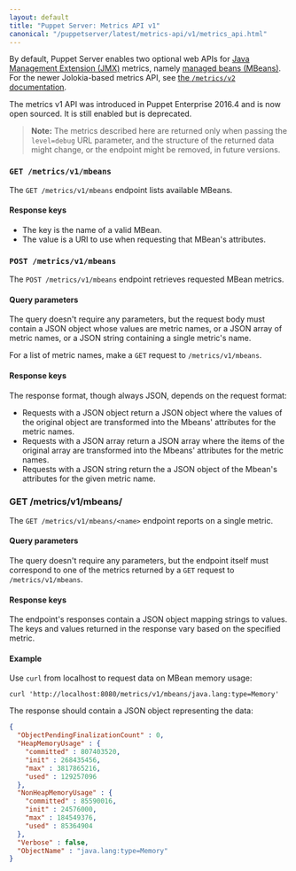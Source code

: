 ```yaml
---
layout: default
title: "Puppet Server: Metrics API v1"
canonical: "/puppetserver/latest/metrics-api/v1/metrics_api.html"
---
```


By default, Puppet Server enables two optional web APIs for
[Java Management Extension (JMX)](https://docs.oracle.com/javase/tutorial/jmx/index.html)
metrics, namely
[managed beans (MBeans)](https://docs.oracle.com/javase/tutorial/jmx/mbeans/). For the newer Jolokia-based metrics API, see [the `/metrics/v2` documentation](../v2/metrics_api.html).

The metrics v1 API was introduced in Puppet Enterprise 2016.4 and is now open sourced. It is still
enabled but is deprecated.

> **Note:** The metrics described here are returned only when passing the
> `level=debug` URL parameter, and the structure of the returned data might
> change, or the endpoint might be removed, in future versions.

### `GET /metrics/v1/mbeans`

The `GET /metrics/v1/mbeans` endpoint lists available MBeans.

#### Response keys

-   The key is the name of a valid MBean.
-   The value is a URI to use when requesting that MBean's attributes.

### `POST /metrics/v1/mbeans`

The `POST /metrics/v1/mbeans` endpoint retrieves requested MBean metrics.

#### Query parameters

The query doesn't require any parameters, but the request body must contain a
JSON object whose values are metric names, or a JSON array of metric names, or
a JSON string containing a single metric's name.

For a list of metric names, make a `GET` request to `/metrics/v1/mbeans`.

#### Response keys

The response format, though always JSON, depends on the request format:

-   Requests with a JSON object return a JSON object where the values of the
    original object are transformed into the Mbeans' attributes for the metric
    names.
-   Requests with a JSON array return a JSON array where the items of the original
    array are transformed into the Mbeans' attributes for the metric names.
-   Requests with a JSON string return the a JSON object of the Mbean's attributes
    for the given metric name.

### GET /metrics/v1/mbeans/<name>

The `GET /metrics/v1/mbeans/<name>` endpoint reports on a single metric.

#### Query parameters

The query doesn't require any parameters, but the endpoint itself must
correspond to one of the metrics returned by a `GET` request to `/metrics/v1/mbeans`.

#### Response keys

The endpoint's responses contain a JSON object mapping strings to values. The
keys and values returned in the response vary based on the specified metric.

#### Example

Use `curl` from localhost to request data on MBean memory usage:

    curl 'http://localhost:8080/metrics/v1/mbeans/java.lang:type=Memory'

The response should contain a JSON object representing the data:

``` json
{
  "ObjectPendingFinalizationCount" : 0,
  "HeapMemoryUsage" : {
    "committed" : 807403520,
    "init" : 268435456,
    "max" : 3817865216,
    "used" : 129257096
  },
  "NonHeapMemoryUsage" : {
    "committed" : 85590016,
    "init" : 24576000,
    "max" : 184549376,
    "used" : 85364904
  },
  "Verbose" : false,
  "ObjectName" : "java.lang:type=Memory"
}
```